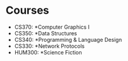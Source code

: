 # Courses
 - CS370: *Computer Graphics I
 - CS350: *Data Structures 
 - CS340: *Programming & Language Design
 - CS330: *Network Protocols
 - HUM300: *Science Fiction


